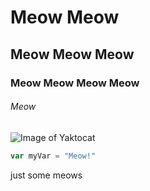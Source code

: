 # Meow Meow 
## Meow Meow Meow
### Meow Meow Meow Meow
###### Meow

![Image of Yaktocat](https://octodex.github.com/images/yaktocat.png)




``` javascript
var myVar = "Meow!"
```











just some meows 






